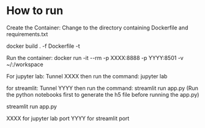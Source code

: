 # How to run

Create the Container:
Change to the directory containing Dockerfile and requirements.txt

docker build . -f Dockerfile -t <container name>

Run the container: 
docker run -it --rm -p XXXX:8888 -p YYYY:8501 -v ~/<directory of where the app.py is>:/workspace <container name>

For jupyter lab:
Tunnel XXXX then run the command: jupyter lab

for streamlit:
Tunnel YYYY then run the command: streamlit run app.py (Run the python notebooks first to generate the h5 file before running the app.py)

streamlit run app.py

XXXX for jupyter lab port
YYYY for streamlit port
